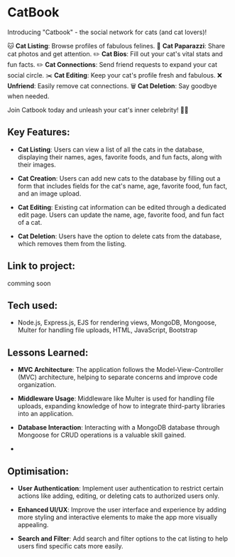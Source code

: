 # CatBook

Introducing "Catbook" - the social network for cats (and cat lovers)!

🐱 **Cat Listing**: Browse profiles of fabulous felines.
📸 **Cat Paparazzi**: Share cat photos and get attention.
✏️ **Cat Bios**: Fill out your cat's vital stats and fun facts.
✏️ **Cat Connections**: Send friend requests to expand your cat social circle.
✂️ **Cat Editing**: Keep your cat's profile fresh and fabulous.
❌ **Unfriend**: Easily remove cat connections.
🗑️ **Cat Deletion**: Say goodbye when needed.

Join Catbook today and unleash your cat's inner celebrity! 🎉🐱

## Key Features:

- **Cat Listing**: Users can view a list of all the cats in the database, displaying their names, ages, favorite foods, and fun facts, along with their images.

- **Cat Creation**: Users can add new cats to the database by filling out a form that includes fields for the cat's name, age, favorite food, fun fact, and an image upload.

- **Cat Editing**: Existing cat information can be edited through a dedicated edit page. Users can update the name, age, favorite food, and fun fact of a cat.

- **Cat Deletion**: Users have the option to delete cats from the database, which removes them from the listing.

## Link to project:
comming soon

## Tech used: 
-  Node.js, Express.js, EJS for rendering views, MongoDB, Mongoose, Multer for handling file uploads, HTML, JavaScript, Bootstrap 

## Lessons Learned:

- **MVC Architecture**: The application follows the Model-View-Controller (MVC) architecture, helping to separate concerns and improve code organization.

- **Middleware Usage**: Middleware like Multer is used for handling file uploads, expanding knowledge of how to integrate third-party libraries into an application.

- **Database Interaction**: Interacting with a MongoDB database through Mongoose for CRUD operations is a valuable skill gained.
- 
## Optimisation:
- **User Authentication**: Implement user authentication to restrict certain actions like adding, editing, or deleting cats to authorized users only.

- **Enhanced UI/UX**: Improve the user interface and experience by adding more styling and interactive elements to make the app more visually appealing.

- **Search and Filter**: Add search and filter options to the cat listing to help users find specific cats more easily.
